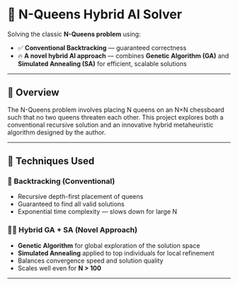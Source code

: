 # 🧠 N-Queens Hybrid AI Solver

Solving the classic **N-Queens problem** using:
- ✅ **Conventional Backtracking** — guaranteed correctness
- 🔥 **A novel hybrid AI approach** — combines **Genetic Algorithm (GA)** and **Simulated Annealing (SA)** for efficient, scalable solutions

---

## 📌 Overview

The N-Queens problem involves placing N queens on an N×N chessboard such that no two queens threaten each other. This project explores both a conventional recursive solution and an innovative hybrid metaheuristic algorithm designed by the author.

---

## 🧠 Techniques Used

### 🔁 Backtracking (Conventional)
- Recursive depth-first placement of queens
- Guaranteed to find all valid solutions
- Exponential time complexity — slows down for large N

### 🧬🔥 Hybrid GA + SA (Novel Approach)
- **Genetic Algorithm** for global exploration of the solution space
- **Simulated Annealing** applied to top individuals for local refinement
- Balances convergence speed and solution quality
- Scales well even for **N > 100**

---


